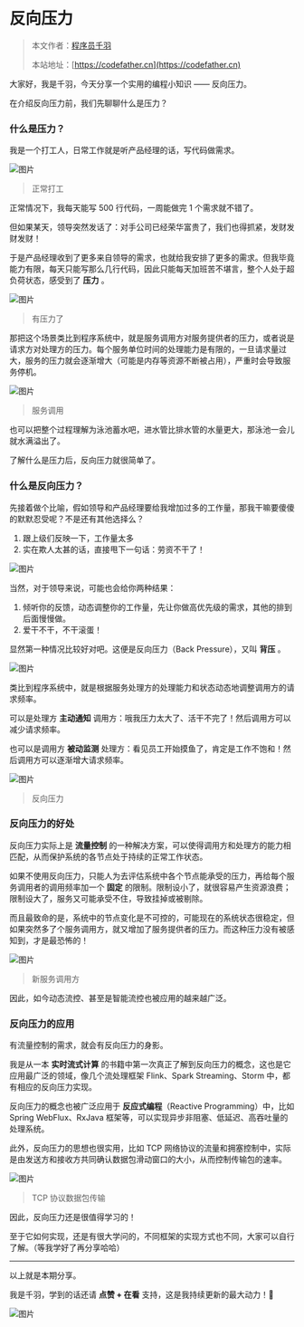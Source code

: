 # 反向压力

> 本文作者：[程序员千羽](https://yuyuanweb.feishu.cn/wiki/Abldw5WkjidySxkKxU2cQdAtnah)
>
> 本站地址：[https://codefather.cn](https://codefather.cn)

大家好，我是千羽，今天分享一个实用的编程小知识 —— 反向压力。

在介绍反向压力前，我们先聊聊什么是压力？

### 什么是压力？

我是一个打工人，日常工作就是听产品经理的话，写代码做需求。

![图片](https://pic.yupi.icu/5563/202311080858224.png)

> 正常打工

正常情况下，我每天能写 500 行代码，一周能做完 1 个需求就不错了。

但如果某天，领导突然发话了：对手公司已经荣华富贵了，我们也得抓紧，发财发财发财！

于是产品经理收到了更多来自领导的需求，也就给我安排了更多的需求。但我毕竟能力有限，每天只能写那么几行代码，因此只能每天加班苦不堪言，整个人处于超负荷状态，感受到了 **压力** 。

![图片](https://pic.yupi.icu/5563/202311080858372.png)

> 有压力了

那把这个场景类比到程序系统中，就是服务调用方对服务提供者的压力，或者说是请求方对处理方的压力。每个服务单位时间的处理能力是有限的，一旦请求量过大，服务的压力就会逐渐增大（可能是内存等资源不断被占用），严重时会导致服务停机。

![图片](https://pic.yupi.icu/5563/202311080858223.png)

> 服务调用

也可以把整个过程理解为泳池蓄水吧，进水管比排水管的水量更大，那泳池一会儿就水满溢出了。

了解什么是压力后，反向压力就很简单了。

### 什么是反向压力？

先接着做个比喻，假如领导和产品经理要给我增加过多的工作量，那我干嘛要傻傻的默默忍受呢？不是还有其他选择么？

1. 跟上级们反映一下，工作量太多
2. 实在欺人太甚的话，直接甩下一句话：劳资不干了！

![图片](https://pic.yupi.icu/5563/202311080858526.png)

当然，对于领导来说，可能也会给你两种结果：

1. 倾听你的反馈，动态调整你的工作量，先让你做高优先级的需求，其他的排到后面慢慢做。
2. 爱干不干，不干滚蛋！

显然第一种情况比较好对吧。这便是反向压力（Back Pressure），又叫 **背压** 。

![图片](https://pic.yupi.icu/5563/202311080858665.png)

类比到程序系统中，就是根据服务处理方的处理能力和状态动态地调整调用方的请求频率。

可以是处理方 **主动通知** 调用方：哦我压力太大了、活干不完了！然后调用方可以减少请求频率。

也可以是调用方 **被动监测** 处理方：看见员工开始摸鱼了，肯定是工作不饱和！然后调用方可以逐渐增大请求频率。

![图片](https://pic.yupi.icu/5563/202311080858554.png)

> 反向压力

### 反向压力的好处

反向压力实际上是 **流量控制** 的一种解决方案，可以使得调用方和处理方的能力相匹配，从而保护系统的各节点处于持续的正常工作状态。

如果不使用反向压力，只能人为去评估系统中各个节点能承受的压力，再给每个服务调用者的调用频率加一个 **固定** 的限制。限制设小了，就很容易产生资源浪费；限制设大了，服务又可能承受不住，导致挂掉或被剔除。

而且最致命的是，系统中的节点变化是不可控的，可能现在的系统状态很稳定，但如果突然多了个服务调用方，就又增加了服务提供者的压力。而这种压力没有被感知到，才是最恐怖的！

![图片](https://pic.yupi.icu/5563/202311080858462.png)

> 新服务调用方

因此，如今动态流控、甚至是智能流控也被应用的越来越广泛。

### 反向压力的应用

有流量控制的需求，就会有反向压力的身影。

我是从一本 **实时流式计算** 的书籍中第一次真正了解到反向压力的概念，这也是它应用最广泛的领域，像几个流处理框架 Flink、Spark Streaming、Storm 中，都有相应的反向压力实现。

反向压力的概念也被广泛应用于 **反应式编程**（Reactive Programming）中，比如 Spring WebFlux、RxJava 框架等，可以实现异步非阻塞、低延迟、高吞吐量的处理系统。

此外，反向压力的思想也很实用，比如 TCP 网络协议的流量和拥塞控制中，实际是由发送方和接收方共同确认数据包滑动窗口的大小，从而控制传输包的速率。

![图片](https://pic.yupi.icu/5563/202311080858339.jpeg)

> TCP 协议数据包传输

因此，反向压力还是很值得学习的！

至于它如何实现，还是有很大学问的，不同框架的实现方式也不同，大家可以自行了解。（等我学好了再分享哈哈）



------


以上就是本期分享。

我是千羽，学到的话还请 **点赞 + 在看** 支持，这是我持续更新的最大动力！🙏

![图片](https://pic.yupi.icu/5563/202311080858922.png)